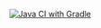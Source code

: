 [![Java CI with Gradle](https://github.com/Bobcrosby95/Rest/actions/workflows/gradle.yml/badge.svg)](https://github.com/Bobcrosby95/Rest/actions/workflows/gradle.yml)
